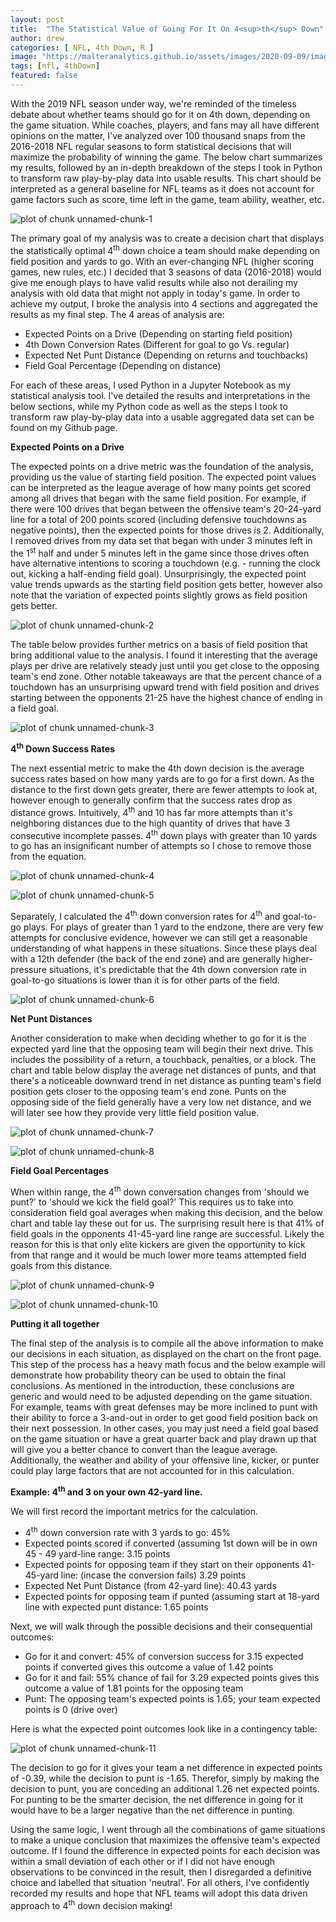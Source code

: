 ```yaml
---
layout: post
title:  "The Statistical Value of Going For It On 4<sup>th</sup> Down"
author: drew
categories: [ NFL, 4th Down, R ]
image: "https://malteranalytics.github.io/assets/images/2020-09-09/image1.png"
tags: [nfl, 4thDown]
featured: false
---
```

  
  
With the 2019 NFL season under way, we're reminded of the timeless debate about whether teams should go for it on 4th down, depending on the game situation.  While coaches, players, and fans may all have different opinions on the matter, I've analyzed over 100 thousand snaps from the 2016-2018 NFL regular seasons to form statistical decisions that will maximize the probability of winning the game.  The below chart summarizes my results, followed by an in-depth breakdown of the steps I took in Python to transform raw play-by-play data into usable results.   This chart should be interpreted as a general baseline for NFL teams as it does not account for game factors such as score, time left in the game, team ability, weather, etc.  



![plot of chunk unnamed-chunk-1](/assets/images/2020-09-09-nfl-4th-down/image1.png)  



The primary goal of my analysis was to create a decision chart that displays the statistically optimal 4<sup>th</sup> down choice a team should make depending on field position and yards to go.   With an ever-changing NFL (higher scoring games, new rules, etc.) I decided that 3 seasons of data (2016-2018) would give me enough plays to have valid results while also not derailing my analysis with old data that might not apply in today's game.  In order to achieve my output, I broke the analysis into 4 sections and aggregated the results as my final step.  The 4 areas of analysis are:

*	Expected Points on a Drive (Depending on starting field position)
*	4th Down Conversion Rates (Different for goal to go Vs. regular)
*	Expected Net Punt Distance (Depending on returns and touchbacks)
*	Field Goal Percentage (Depending on distance)


For each of these areas, I used Python in a Jupyter Notebook as my statistical analysis tool.  I've detailed the results and interpretations in the below sections, while my Python code as well as the steps I took to transform raw play-by-play data into a usable aggregated data set can be found on my Github page. 


**Expected Points on a Drive**

The expected points on a drive metric was the foundation of the analysis, providing us the value of starting field position.   The expected point values can be interpreted as the league average of how many points get scored among all drives that began with the same field position.  For example, if there were 100 drives that began between the offensive team's 20-24-yard line for a total of 200 points scored (including defensive touchdowns as negative points), then the expected points for those drives is 2.  Additionally, I removed drives from my data set that began with under 3 minutes left in the 1<sup>st</sup> half and under 5 minutes left in the game since those drives often have alternative intentions to scoring a touchdown (e.g. - running the clock out, kicking a half-ending field goal).  Unsurprisingly, the expected point value trends upwards as the starting field position gets better, however also note that the variation of expected points slightly grows as field position gets better. 


![plot of chunk unnamed-chunk-2](/assets/images/2020-09-09-nfl-4th-down/image2.png)  


The table below provides further metrics on a basis of field position that bring additional value to the analysis.  I found it interesting that the average plays per drive are relatively steady just until you get close to the opposing team's end zone.  Other notable takeaways are that the percent chance of a touchdown has an unsurprising upward trend with field position and drives starting between the opponents 21-25 have the highest chance of ending in a field goal.  


![plot of chunk unnamed-chunk-3](/assets/images/2020-09-09-nfl-4th-down/image3.png)  


**4<sup>th</sup> Down Success Rates**

The next essential metric to make the 4th down decision is the average success rates based on how many yards are to go for a first down.  As the distance to the first down gets greater, there are fewer attempts to look at, however enough to generally confirm that the success rates drop as distance grows.  Intuitively, 4<sup>th</sup> and 10 has far more attempts than it's neighboring distances due to the high quantity of drives that have 3 consecutive incomplete passes.  4<sup>th</sup> down plays with greater than 10 yards to go has an insignificant number of attempts so I chose to remove those from the equation.  


![plot of chunk unnamed-chunk-4](/assets/images/2020-09-09-nfl-4th-down/image4.png)  

![plot of chunk unnamed-chunk-5](/assets/images/2020-09-09-nfl-4th-down/image5.png)  


Separately, I calculated the 4<sup>th</sup> down conversion rates for 4<sup>th</sup> and goal-to-go plays.  For plays of greater than 1 yard to the endzone, there are very few attempts for conclusive evidence, however we can still get a reasonable understanding of what happens in these situations.  Since these plays deal with a 12th defender (the back of the end zone) and are generally higher-pressure situations, it's predictable that the 4th down conversion rate in goal-to-go situations is lower than it is for other parts of the field.  


![plot of chunk unnamed-chunk-6](/assets/images/2020-09-09-nfl-4th-down/image6.png)  


**Net Punt Distances**
	
Another consideration to make when deciding whether to go for it is the expected yard line that the opposing team will begin their next drive.  This includes the possibility of a return, a touchback, penalties, or a block.  The chart and table below display the average net distances of punts, and that there's a noticeable downward trend in net distance as punting team's field position gets closer to the opposing team's end zone.  Punts on the opposing side of the field generally have a very low net distance, and we will later see how they provide very little field position value.   

![plot of chunk unnamed-chunk-7](/assets/images/2020-09-09-nfl-4th-down/image7.png)  

![plot of chunk unnamed-chunk-8](/assets/images/2020-09-09-nfl-4th-down/image8.png)  




**Field Goal Percentages**

When within range, the 4<sup>th</sup> down conversation changes from 'should we punt?' to 'should we kick the field goal?'  This requires us to take into consideration field goal averages when making this decision, and the below chart and table lay these out for us.   The surprising result here is that 41% of field goals in the opponents 41-45-yard line range are successful.  Likely the reason for this is that only elite kickers are given the opportunity to kick from that range and it would be much lower more teams attempted field goals from this distance. 


![plot of chunk unnamed-chunk-9](/assets/images/2020-09-09-nfl-4th-down/image9.png)  

![plot of chunk unnamed-chunk-10](/assets/images/2020-09-09-nfl-4th-down/image10.png)  



**Putting it all together**

The final step of the analysis is to compile all the above information to make our decisions in each situation, as displayed on the chart on the front page.  This step of the process has a heavy math focus and the below example will demonstrate how probability theory can be used to obtain the final conclusions.  As mentioned in the introduction, these conclusions are generic and would need to be adjusted depending on the game situation.  For example, teams with great defenses may be more inclined to punt with their ability to force a 3-and-out in order to get good field position back on their next possession.  In other cases, you may just need a field goal based on the game situation or have a great quarter back and play drawn up that will give you a better chance to convert than the league average.  Additionally, the weather and ability of your offensive line, kicker, or punter could play large factors that are not accounted for in this calculation. 


**Example:  4<sup>th</sup> and 3 on your own 42-yard line.**

We will first record the important metrics for the calculation.  

*	4<sup>th</sup> down conversion rate with 3 yards to go: 45%
*	Expected points scored if converted (assuming 1st down will be in own 45 - 49 yard-line range: 3.15 points
*	Expected points for opposing team if they start on their opponents 41-45-yard line: (incase the conversion fails) 3.29 points
*	Expected Net Punt Distance (from 42-yard line): 40.43 yards
*	Expected points for opposing team if punted (assuming start at 18-yard line with expected punt distance: 1.65 points

Next, we will walk through the possible decisions and their consequential outcomes:

*	Go for it and convert: 45% of conversion success for 3.15 expected points if converted gives this outcome a value of 1.42 points
*	Go for it and fail: 55% chance of fail for 3.29 expected points gives this outcome a value of 1.81 points for the opposing team
*	Punt: The opposing team's expected points is 1.65; your team expected points is 0 (drive over)

Here is what the expected point outcomes look like in a contingency table:

![plot of chunk unnamed-chunk-11](/assets/images/2020-09-09-nfl-4th-down/image10.png) 

The decision to go for it gives your team a net difference in expected points of -0.39, while the decision to punt is -1.65.  Therefor, simply by making the decision to punt, you are conceding an additional 1.26 net expected points.  For punting to be the smarter decision, the net difference in going for it would have to be a larger negative than the net difference in punting. 


Using the same logic, I went through all the combinations of game situations to make a unique conclusion that maximizes the offensive team's expected outcome.  If I found the difference in expected points for each decision was within a small deviation of each other or if I did not have enough observations to be convinced in the result, then I disregarded a definitive choice and labelled that situation 'neutral'.   For all others, I've confidently recorded my results and hope that NFL teams will adopt this data driven approach to 4<sup>th</sup> down decision making!



